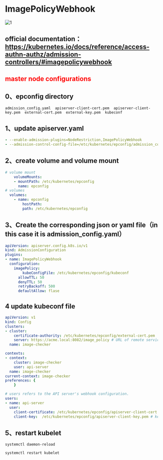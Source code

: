 # ImagePolicyWebhook

![1](../images/1.png)

## official documentation：https://kubernetes.io/docs/reference/access-authn-authz/admission-controllers/#imagepolicywebhook

## <font color=red>master node configurations</font>
## 0、epconfig directory
```shell
admission_config.yaml  apiserver-client-cert.pem  apiserver-client-key.pem  external-cert.pem  external-key.pem  kubeconf
```

## 1、update apiserver.yaml
```yaml
- --enable-admission-plugins=NodeRestriction,ImagePolicyWebhook
- --admission-control-config-file=/etc/kubernetes/epconfig/admission_config.yaml
```
## 2、create volume and volume mount
```yaml
# volume mount
    volumeMounts:
    - mountPath: /etc/kubernetes/epconfig
      name: epconfig
# volumes      
  volumes:
    - name: epconfig
    	hostPath:
      	path: /etc/kubernetes/epconfig
```

## 3、Create the corresponding json or yaml file（in this case it is admission_config.yaml）
```yaml
apiVersion: apiserver.config.k8s.io/v1
kind: AdmissionConfiguration
plugins:
- name: ImagePolicyWebhook
  configuration:
    imagePolicy:
    	kubeConfigFile: /etc/kubernetes/epconfig/kubeconf
      allowTTL: 50
      denyTTL: 50
      retryBackoff: 500
      defaultAllow: flase 
```

## 4 update kubeconf file
```yaml
apiVersion: v1
kind: Config
clusters:
- cluster:
    certificate-authority: /etc/kubernetes/epconfig/external-cert.pem  # CA for verifying the remote service.
    server: https://acme.local:8082/image_policy # URL of remote service to query. Must use 'https'.
  name: image-checker

contexts:
- context:
    cluster: image-checker
    user: api-server
  name: image-checker
current-context: image-checker
preferences: {
    }

# users refers to the API server's webhook configuration.
users:
- name: api-server
  user:
    client-certificate: /etc/kubernetes/epconfig/apiserver-client-cert.pem # cert for the webhook admission controller to use
    client-key:  /etc/kubernetes/epconfig/apiserver-client-key.pem # key matching the cert
```

## 5、restart kubelet
```shell
systemctl daemon-reload

systemctl restart kubelet
```
